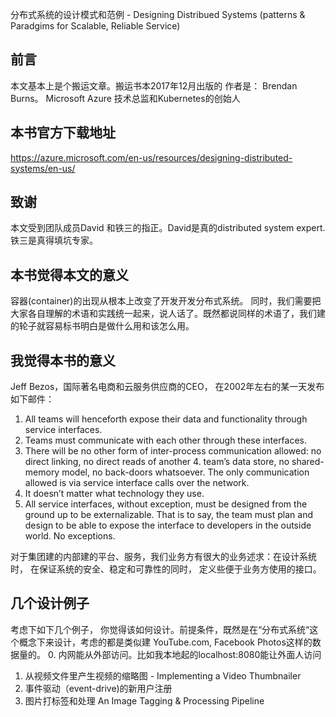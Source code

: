分布式系统的设计模式和范例 - Designing Distribued Systems (patterns & Paradgims for Scalable, Reliable Service)

## 前言
本文基本上是个搬运文章。搬运书本2017年12月出版的<Designing Distributed Systems>  作者是： Brendan Burns。 Microsoft Azure
技术总监和Kubernetes的创始人

## 本书官方下载地址
https://azure.microsoft.com/en-us/resources/designing-distributed-systems/en-us/

## 致谢
本文受到团队成员David 和铁三的指正。David是真的distributed system expert. 铁三是真得填坑专家。

## 本书觉得本文的意义
容器(container)的出现从根本上改变了开发开发分布式系统。 同时，我们需要把大家各自理解的术语和实践统一起来，说人话了。既然都说同样的术语了，我们建的轮子就容易标书明白是做什么用和该怎么用。

## 我觉得本书的意义
Jeff Bezos，国际著名电商和云服务供应商的CEO， 在2002年左右的某一天发布如下邮件：
1. All teams will henceforth expose their data and functionality through service interfaces.
2. Teams must communicate with each other through these interfaces.
3. There will be no other form of inter-process communication allowed: no direct linking, no direct reads of another 4. team’s data store, no shared-memory model, no back-doors whatsoever. The only communication allowed is via service interface calls over the network.
4. It doesn’t matter what technology they use.
5. All service interfaces, without exception, must be designed from the ground up to be externalizable. That is to say, the team must plan and design to be able to expose the interface to developers in the outside world. No exceptions.

对于集团建的内部建的平台、服务，我们业务方有很大的业务述求：在设计系统时， 在保证系统的安全、稳定和可靠性的同时， 定义些便于业务方使用的接口。


## 几个设计例子
考虑下如下几个例子， 你觉得该如何设计。前提条件，既然是在“分布式系统“这个概念下来设计，考虑的都是类似建
YouTube.com, Facebook Photos这样的数据量的。
0. 内网能从外部访问。比如我本地起的localhost:8080能让外面人访问
1. 从视频文件里产生视频的缩略图 - Implementing a Video Thumbnailer
2. 事件驱动（event-drive)的新用户注册
3. 图片打标签和处理 An Image Tagging & Processing Pipeline






 




